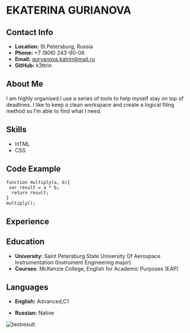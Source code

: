 # **EKATERINA GURIANOVA**

## **Contact Info**
* **Location:** St.Petersburg, Russia
* **Phone:** +7 (906) 243-90-06
* **Email:** guryanova.katrin@mail.ru
* **GitHub:** k3ttrin

## **About Me**
I am highly organised.I use a series of tools to help myself stay on top of deadlines. 
I like to keep a clean workspace and create a logical filing method so I’m able to find what I need.

## **Skills**
* HTML
* CSS
 
## **Code Example**
```
function multiply(a, b){
 var result = a * b;
  return result;
}
multiply();
```

## **Experience**

## **Education**
* **University**: Saint Petersburg State University Of Aerospace Instrumentation (Instrument Engineering major)
* **Courses**: McKenzie College, English for Academic Purposes (EAP)

## **Languages**
* **English:** Advanced,C1

* **Russian:** Native

![testresult](https://user-images.githubusercontent.com/106684322/171612107-531e649c-ba8b-4dfe-8f92-0401d9f55d5c.png )







